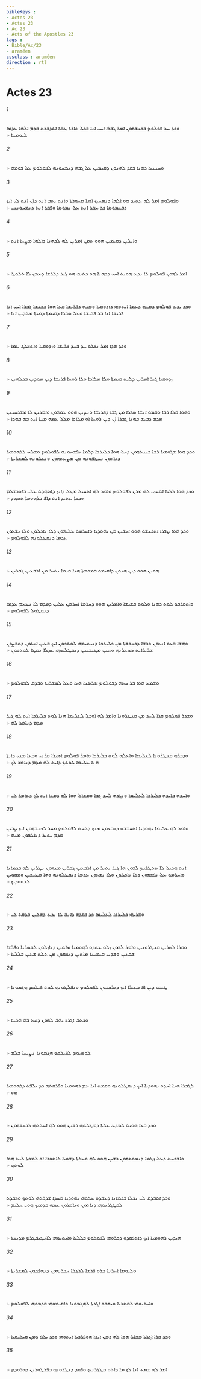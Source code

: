 ```yaml
---
bibleKeys : 
- Actes 23
- Actes 23
- Ac 23
- Acts of the Apostles 23
tags : 
- Bible/Ac/23
- araméen
cssclass : araméen
direction : rtl
---
```


# Actes 23

###### 1
ܘܟܕ ܚܪ ܦܘܠܘܤ ܒܟܢܫܗܘܢ ܐܡܪ ܓܒܪܐ ܐܚܝ ܐܢܐ ܒܟܠ ܬܐܪܬܐ ܛܒܬܐ ܐܬܕܒܪܬ ܩܕܡ ܐܠܗܐ ܥܕܡܐ ܠܝܘܡܢܐ ܀
###### 2
ܘܚܢܢܝܐ ܟܗܢܐ ܦܩܕ ܠܗܢܘܢ ܕܩܝܡܝܢ ܥܠ ܓܒܗ ܕܢܡܚܘܢܗ ܠܦܘܠܘܤ ܥܠ ܦܘܡܗ ܀
###### 3
ܘܦܘܠܘܤ ܐܡܪ ܠܗ ܥܬܝܕ ܗܘ ܐܠܗܐ ܕܢܡܚܝܟ ܐܤܬܐ ܡܚܘܪܬܐ ܘܐܢܬ ܝܬܒ ܐܢܬ ܕܐܢ ܐܢܬ ܠܝ ܐܝܟ ܕܒܢܡܘܤܐ ܟܕ ܥܒܪ ܐܢܬ ܥܠ ܢܡܘܤܐ ܘܦܩܕ ܐܢܬ ܕܢܡܚܘܢܢܝ ܀
###### 4
ܘܐܝܠܝܢ ܕܩܝܡܝܢ ܗܘܘ ܬܡܢ ܐܡܪܝܢ ܠܗ ܠܟܗܢܐ ܕܐܠܗܐ ܡܨܚܐ ܐܢܬ ܀
###### 5
ܐܡܪ ܠܗܘܢ ܦܘܠܘܤ ܠܐ ܝܕܥ ܗܘܝܬ ܐܚܝ ܕܟܗܢܐ ܗܘ ܟܬܝܒ ܗܘ ܓܝܪ ܕܠܪܫܐ ܕܥܡܟ ܠܐ ܬܠܘܛ ܀
###### 6
ܘܟܕ ܝܕܥ ܦܘܠܘܤ ܕܡܢܗ ܕܥܡܐ ܐܝܬܘܗܝ ܕܙܕܘܩܝܐ ܘܡܢܗ ܕܦܪܝܫܐ ܩܥܐ ܗܘܐ ܒܟܢܫܐ ܓܒܪܐ ܐܚܝ ܐܢܐ ܦܪܝܫܐ ܐܢܐ ܒܪ ܦܪܝܫܐ ܘܥܠ ܤܒܪܐ ܕܩܝܡܬܐ ܕܡܝܬܐ ܡܬܕܝܢ ܐܢܐ ܀
###### 7
ܘܟܕ ܗܕܐ ܐܡܪ ܢܦܠܘ ܚܕ ܒܚܕ ܦܪܝܫܐ ܘܙܕܘܩܝܐ ܘܐܬܦܠܓ ܥܡܐ ܀
###### 8
ܙܕܘܩܝܐ ܓܝܪ ܐܡܪܝܢ ܕܠܝܬ ܩܝܡܬܐ ܘܠܐ ܡܠܐܟܐ ܘܠܐ ܪܘܚܐ ܦܪܝܫܐ ܕܝܢ ܡܘܕܝܢ ܒܟܠܗܝܢ ܀
###### 9
ܘܗܘܐ ܩܠܐ ܪܒܐ ܘܩܡܘ ܐܢܫܐ ܤܦܪܐ ܡܢ ܓܒܐ ܕܦܪܝܫܐ ܘܢܨܝܢ ܗܘܘ ܥܡܗܘܢ ܘܐܡܪܝܢ ܠܐ ܡܫܟܚܝܢܢ ܡܕܡ ܕܒܝܫ ܒܗܢܐ ܓܒܪܐ ܐܢ ܕܝܢ ܪܘܚܐ ܐܘ ܡܠܐܟܐ ܡܠܠ ܥܡܗ ܡܢܐ ܐܝܬ ܒܗ ܒܗܕܐ ܀
###### 10
ܘܟܕ ܗܘܐ ܫܓܘܫܝܐ ܪܒܐ ܒܝܢܬܗܘܢ ܕܚܠ ܗܘܐ ܟܠܝܪܟܐ ܕܠܡܐ ܢܦܫܚܘܢܗ ܠܦܘܠܘܤ ܘܫܠܚ ܠܪܗܘܡܝܐ ܕܢܐܬܘܢ ܢܚܛܦܘܢܗ ܡܢ ܡܨܥܬܗܘܢ ܘܢܥܠܘܢܗ ܠܡܫܪܝܬܐ ܀
###### 11
ܘܟܕ ܗܘܐ ܠܠܝܐ ܐܬܚܙܝ ܠܗ ܡܪܢ ܠܦܘܠܘܤ ܘܐܡܪ ܠܗ ܐܬܚܝܠ ܡܛܠ ܕܐܝܟ ܕܐܤܗܕܬ ܥܠܝ ܒܐܘܪܫܠܡ ܗܟܢܐ ܥܬܝܕ ܐܢܬ ܕܐܦ ܒܪܗܘܡܐ ܬܤܗܕ ܀
###### 12
ܘܟܕ ܗܘܐ ܨܦܪܐ ܐܬܟܢܫܘ ܗܘܘ ܐܢܫܝܢ ܡܢ ܝܗܘܕܝܐ ܘܐܚܪܡܘ ܥܠܝܗܘܢ ܕܠܐ ܢܐܟܠܘܢ ܘܠܐ ܢܫܬܘܢ ܥܕܡܐ ܕܢܩܛܠܘܢܗ ܠܦܘܠܘܤ ܀
###### 13
ܗܘܝܢ ܗܘܘ ܕܝܢ ܗܢܘܢ ܕܐܩܝܡܘ ܒܡܘܡܬܐ ܗܢܐ ܩܝܡܐ ܝܬܝܪ ܡܢ ܐܪܒܥܝܢ ܓܒܪܝܢ ܀
###### 14
ܘܐܬܩܪܒܘ ܠܘܬ ܟܗܢܐ ܘܠܘܬ ܩܫܝܫܐ ܘܐܡܪܝܢ ܗܘܘ ܕܚܪܡܐ ܐܚܪܡܢ ܥܠܝܢ ܕܡܕܡ ܠܐ ܢܛܥܡ ܥܕܡܐ ܕܢܩܛܘܠ ܠܦܘܠܘܤ ܀
###### 15
ܘܗܫܐ ܒܥܘ ܐܢܬܘܢ ܘܪܫܐ ܕܟܢܘܫܬܐ ܡܢ ܟܠܝܪܟܐ ܕܢܝܬܝܘܗܝ ܠܘܬܟܘܢ ܐܝܟ ܒܥܝܢ ܐܢܬܘܢ ܕܬܒܨܘܢ ܫܪܝܪܐܝܬ ܤܘܥܪܢܗ ܘܚܢܢ ܡܛܝܒܝܢܢ ܕܢܩܛܠܝܘܗܝ ܥܕܠܐ ܢܡܛܐ ܠܘܬܟܘܢ ܀
###### 16
ܘܫܡܥ ܗܘܐ ܒܪ ܚܬܗ ܕܦܘܠܘܤ ܐܦܪܤܢܐ ܗܢܐ ܘܥܠ ܠܡܫܪܝܬܐ ܘܒܕܩ ܠܦܘܠܘܤ ܀
###### 17
ܘܫܕܪ ܦܘܠܘܤ ܩܪܐ ܠܚܕ ܡܢ ܩܢܛܪܘܢܐ ܘܐܡܪ ܠܗ ܐܘܒܠ ܠܥܠܝܡܐ ܗܢܐ ܠܘܬ ܟܠܝܪܟܐ ܐܝܬ ܠܗ ܓܝܪ ܡܕܡ ܕܢܐܡܪ ܠܗ ܀
###### 18
ܘܕܒܪܗ ܩܢܛܪܘܢܐ ܠܥܠܝܡܐ ܘܐܥܠܗ ܠܘܬ ܟܠܝܪܟܐ ܘܐܡܪ ܦܘܠܘܤ ܐܤܝܪܐ ܩܪܢܝ ܘܒܥܐ ܡܢܝ ܕܐܝܬܐ ܗܢܐ ܥܠܝܡܐ ܠܘܬܟ ܕܐܝܬ ܠܗ ܡܕܡ ܕܢܐܡܪ ܠܟ ܀
###### 19
ܘܐܚܕܗ ܒܐܝܕܗ ܟܠܝܪܟܐ ܠܥܠܝܡܐ ܘܢܓܕܗ ܠܚܕ ܓܒܐ ܘܡܫܐܠ ܗܘܐ ܠܗ ܕܡܢܐ ܐܝܬ ܠܟ ܕܬܐܡܪ ܠܝ ܀
###### 20
ܘܐܡܪ ܠܗ ܥܠܝܡܐ ܝܗܘܕܝܐ ܐܬܚܫܒܘ ܕܢܒܥܘܢ ܡܢܟ ܕܬܚܬ ܠܦܘܠܘܤ ܡܚܪ ܠܟܢܫܗܘܢ ܐܝܟ ܨܒܝܢ ܡܕܡ ܝܬܝܪ ܕܢܐܠܦܘܢ ܡܢܗ ܀
###### 21
ܐܢܬ ܗܟܝܠ ܠܐ ܬܬܛܦܝܤ ܠܗܘܢ ܗܐ ܓܝܪ ܝܬܝܪ ܡܢ ܐܪܒܥܝܢ ܓܒܪܝܢ ܡܢܗܘܢ ܢܛܪܝܢ ܠܗ ܒܟܡܐܢܐ ܘܐܚܪܡܘ ܥܠ ܢܦܫܗܘܢ ܕܠܐ ܢܐܟܠܘܢ ܘܠܐ ܢܫܬܘܢ ܥܕܡܐ ܕܢܩܛܠܘܢܗ ܘܗܐ ܡܛܝܒܝܢ ܘܡܩܘܝܢ ܠܫܘܘܕܝܟ ܀
###### 22
ܘܫܪܝܗܝ ܟܠܝܪܟܐ ܠܥܠܝܡܐ ܟܕ ܦܩܕܗ ܕܐܢܫ ܠܐ ܢܕܥ ܕܗܠܝܢ ܒܕܩܬ ܠܝ ܀
###### 23
ܘܩܪܐ ܠܬܪܝܢ ܩܢܛܪܘܢܝܢ ܘܐܡܪ ܠܗܘܢ ܙܠܘ ܥܬܕܘ ܪܗܘܡܝܐ ܡܐܬܝܢ ܕܢܐܙܠܘܢ ܠܩܤܪܝܐ ܘܦܪܫܐ ܫܒܥܝܢ ܘܫܕܝܝ ܒܝܡܝܢܐ ܡܐܬܝܢ ܕܢܦܩܘܢ ܡܢ ܬܠܬ ܫܥܝܢ ܒܠܠܝܐ ܀
###### 24
ܛܝܒܘ ܕܝܢ ܐܦ ܒܥܝܪܐ ܐܝܟ ܕܢܪܟܒܘܢ ܠܦܘܠܘܤ ܘܢܦܠܛܘܢܗ ܠܘܬ ܦܝܠܟܤ ܗܓܡܘܢܐ ܀
###### 25
ܘܟܬܒ ܐܓܪܬܐ ܝܗܒ ܠܗܘܢ ܕܐܝܬ ܒܗ ܗܟܢܐ ܀
###### 26
ܠܘܤܝܘܤ ܠܦܝܠܟܤ ܗܓܡܘܢܐ ܢܨܝܚܐ ܫܠܡ ܀
###### 27
ܠܓܒܪܐ ܗܢܐ ܐܚܕܘ ܝܗܘܕܝܐ ܐܝܟ ܕܢܩܛܠܘܢܗ ܘܩܡܬ ܐܢܐ ܥܡ ܪܗܘܡܝܐ ܘܦܪܩܬܗ ܟܕ ܝܠܦܬ ܕܪܗܘܡܝܐ ܗܘ ܀
###### 28
ܘܟܕ ܒܥܐ ܗܘܝܬ ܠܡܕܥ ܥܠܬܐ ܕܡܛܠܬܗ ܪܫܝܢ ܗܘܘ ܠܗ ܐܚܬܬܗ ܠܟܢܫܗܘܢ ܀
###### 29
ܘܐܫܟܚܬ ܕܥܠ ܙܛܡܐ ܕܢܡܘܤܗܘܢ ܪܫܝܢ ܗܘܘ ܠܗ ܘܥܠܬܐ ܕܫܘܝܐ ܠܐܤܘܪܐ ܐܘ ܠܡܘܬܐ ܠܝܬ ܗܘܐ ܠܘܬܗ ܀
###### 30
ܘܟܕ ܐܬܒܕܩ ܠܝ ܢܟܠܐ ܒܟܡܐܢܐ ܕܥܒܕܘ ܥܠܘܗܝ ܝܗܘܕܝܐ ܡܚܕܐ ܫܕܪܬܗ ܠܘܬܟ ܘܦܩܕܬ ܠܩܛܓܪܢܘܗܝ ܕܢܐܬܘܢ ܘܢܐܡܪܘܢ ܥܡܗ ܩܕܡܝܟ ܗܘܝ ܚܠܝܡ ܀
###### 31
ܗܝܕܝܢ ܪܗܘܡܝܐ ܐܝܟ ܕܐܬܦܩܕܘ ܕܒܪܘܗܝ ܠܦܘܠܘܤ ܒܠܠܝܐ ܘܐܝܬܝܘܗܝ ܠܐܢܛܝܦܛܪܤ ܡܕܝܢܬܐ ܀
###### 32
ܘܠܝܘܡܐ ܐܚܪܢܐ ܫܪܘ ܦܪܫܐ ܠܪܓܠܐ ܚܒܪܝܗܘܢ ܕܢܗܦܟܘܢ ܠܡܫܪܝܬܐ ܀
###### 33
ܘܐܝܬܝܘܗܝ ܠܩܤܪܝܐ ܘܝܗܒܘ ܐܓܪܬܐ ܠܗܓܡܘܢܐ ܘܐܩܝܡܘܗܝ ܩܕܡܘܗܝ ܠܦܘܠܘܤ ܀
###### 34
ܘܟܕ ܩܪܐ ܐܓܪܬܐ ܡܫܐܠ ܗܘܐ ܠܗ ܕܡܢ ܐܝܕܐ ܗܘܦܪܟܝܐ ܐܝܬܘܗܝ ܘܟܕ ܝܠܦ ܕܡܢ ܩܝܠܝܩܝܐ ܀
###### 35
ܐܡܪ ܠܗ ܫܡܥ ܐܢܐ ܠܟ ܡܐ ܕܐܬܘ ܩܛܓܪܢܝܟ ܘܦܩܕ ܕܢܛܪܘܢܗ ܒܦܪܛܘܪܝܢ ܕܗܪܘܕܤ ܀
